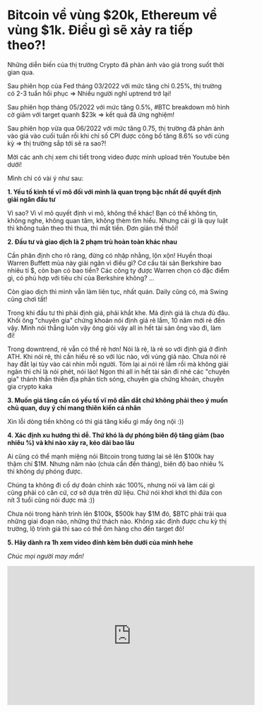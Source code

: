 # Bitcoin về vùng $20k, Ethereum về vùng $1k. Điều gì sẽ xảy ra tiếp theo?!

Những diễn biến của thị trường Crypto đã phản ánh vào giá trong suốt thời gian qua. 

Sau phiên họp của Fed tháng 03/2022 với mức tăng chỉ 0.25%, thị trường có 2-3 tuần hồi phục => Nhiều người nghĩ uptrend trở lại!

Sau phiên họp tháng 05/2022 với mức tăng 0.5%, #BTC breakdown mô hình cờ giảm với target quanh $23k => kết quả đã ứng nghiệm!

Sau phiên họp vừa qua 06/2022 với mức tăng 0.75, thị trường đã phản ánh vào giá vào cuối tuần rồi khi chỉ số CPI được công bố tăng 8.6% so với cùng kỳ => thị trường sắp tới sẽ ra sao?!

Mời các anh chị xem chi tiết trong video được mình upload trên Youtube bên dưới!

Mình chỉ có vài ý như sau: 

**1. Yếu tố kinh tế vĩ mô đối với mình là quan trọng bậc nhất để quyết định giải ngân đầu tư**

Vì sao? Vì vĩ mô quyết định vi mô, không thể khác! Bạn có thể không tin, không nghe, không quan tâm, không thèm tìm hiểu. Nhưng cái gì là quy luật thì không tuân theo thì thua, thì mất tiền. Đơn giản thế thôi!

**2. Đầu tư và giao dịch là 2 phạm trù hoàn toàn khác nhau**

Cần phân định cho rõ ràng, đừng có nhập nhằng, lộn xộn! Huyền thoại Warren Buffett mùa này giải ngân vì điều gì? Cơ cấu tài sản Berkshire bao nhiêu tỉ $, còn bạn có bao tiền? Các công ty được Warren chọn có đặc điểm gì, có phù hợp với tiêu chí của Berkshire không? ... 

Còn giao dịch thì mình vẫn làm liên tục, nhất quán. Daily cũng có, mà Swing cũng chơi tất!

Trong khi đầu tư thì phải định giá, phải khắt khe. Mà định giá là chưa đủ đâu. Khối ông "chuyên gia" chứng khoán nói định giá rẻ lắm, 10 năm mới rẻ đến vậy. Mình nói thẳng luôn vậy ông giỏi vậy all in hết tài sản ông vào đi, làm đi! 

Trong downtrend, rẻ vẫn có thể rẻ hơn! Nói là rẻ, là rẻ so với định giá ở đỉnh ATH. Khi nói rẻ, thì cần hiểu rẻ so với lúc nào, với vùng giá nào. Chưa nói rẻ hay đắt lại tùy vào cái nhìn mỗi người. Tóm lại ai nói rẻ lắm rồi mà không giải ngân thì chỉ là nói phét, nói láo! Ngon thì all in hết tài sản đi nhé các "chuyên gia" thánh thần thiên địa phân tích sóng, chuyên gia chứng khoán, chuyên gia crypto kaka

**3. Muốn giá tăng cần có yếu tố vĩ mô dẫn dắt chứ không phải theo ý muốn chủ quan, duy ý chí mang thiên kiến cá nhân**

Xin lỗi dòng tiền không có thì giá tăng kiểu gì mấy ông nội :))

**4. Xác định xu hướng thì dễ. Thứ khó là dự phóng biên độ tăng giảm (bao nhiêu %) và khi nào xảy ra, kéo dài bao lâu**

Ai cũng có thể mạnh miệng nói Bitcoin trong tương lai sẽ lên $100k hay thậm chí $1M. Nhưng năm nào (chưa cần đến tháng), biên độ bao nhiêu % thì không dự phóng được.

Chúng ta không đi cố dự đoán chính xác 100%, nhưng nói và làm cái gì cũng phải có căn cứ, cơ sở dựa trên dữ liệu. Chứ nói khơi khơi thì đứa con nít 3 tuổi cũng nói được mà :))

Chưa nói trong hành trình lên $100k, $500k hay $1M đó, $BTC phải trải qua những giai đoạn nào, những thử thách nào. Không xác định được chu kỳ thị trường, lộ trình giá thì sao có thể ôm hàng cho đến target đó!

**5. Hãy dành ra 1h xem video đính kèm bên dưới của mình hehe**

*Chúc mọi người may mắn!*

<iframe width="560" height="315" src="https://www.youtube.com/embed/PjXBRlSbuYs" title="YouTube video player" frameborder="0" allow="accelerometer; autoplay; clipboard-write; encrypted-media; gyroscope; picture-in-picture" allowfullscreen></iframe>

